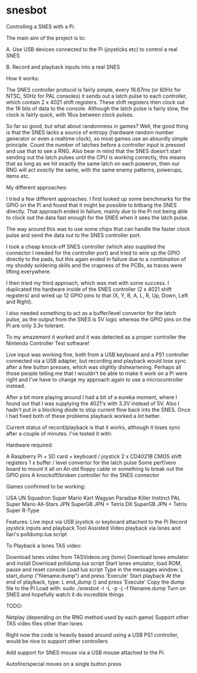 snesbot
=======

Controlling a SNES with a Pi.


The main aim of the project is to:

A.  Use USB devices connected to the Pi (joysticks etc) to control a real SNES

B.  Record and playback inputs into a real SNES

How it works:

The SNES controller protocol is fairly simple, every 16.67ms (or 60Hz for NTSC, 50Hz for PAL consoles) it sends out a latch pulse to each controller, which contain 2 x 4021 shift registers.  These shift registers then clock out the 16 bits of data to the console.  Although the latch pulse is fairly slow, the clock is fairly quick, with 16us between clock pulses.

So far so good, but what about randomness in games?  Well, the good thing is that the SNES lacks a source of entropy (hardware random number generator or even a realtime clock), so most games use an absurdly simple principle.  Count the number of latches before a controller input is pressed and use that to see a RNG.  Also bear in mind that the SNES doesn't start sending out the latch pulses until the CPU is working correctly, this means that as long as we hit exactly the same latch on each poweron, then our RNG will act *exactly* the same, with the same enemy patterns, powerups, items etc.

My different approaches:

I tried a few different approaches.  I first looked up some benchmarks for the GPIO on the Pi and found that it might be possible to bitbang the SNES directly.  That approach ended in failure, mainly due to the Pi not being able to clock out the data fast enough for the SNES when it sees the latch pulse.  

The way around this was to use some chips that can handle the faster clock pulse and send the data out to the SNES controller port.

I took a cheap knock-off SNES controller (which also supplied the connector I needed for the controller port) and tried to wire up the GPIO directly to the pads, but this again ended in failure due to a combination of my shoddy soldering skills and the crapness of the PCBs, as traces were lifting everywhere.

I then tried my third approach, which was met with some success.  I duplicated the hardware inside of the SNES controller (2 x 4021 shift registers) and wired up 12 GPIO pins to that (X, Y, B, A, L, R, Up, Down, Left and Right).  

I also needed something to act as a buffer/level convertor for the latch pulse, as the output from the SNES is 5V logic whereas the GPIO pins on the Pi are only 3.3v tolerant.

To my amazement it worked and it was detected as a proper controller the Nintendo Controller Test software!

Live input was working fine, both from a USB keyboard and a PS1 controller connected via a USB adapter, but recording and playback would lose sync after a few button presses, which was slightly disheartening.  Perhaps all those people telling me that I wouldn't be able to make it work on a Pi were right and I've have to change my approach again to use a microcontroller instead.

After a bit more playing around I had a bit of a eureka moment, where I found out that I was supplying the 4021's with 3.3V instead of 5V.  Also I hadn't put in a blocking diode to stop current flow back into the SNES.  Once I had fixed both of these problems playback worked a *lot* better.

Current status of record/playback is that it works, although it loses sync after a couple of minutes.  I've tested it with:

Hardware required:

A Raspberry Pi + SD card + keyboard / joystick
2 x CD4021B CMOS shift registers
1 x buffer / level convertor for the latch pulse
Some perf/vero board to mount it all on
An old floppy cable or something to break out the GPIO pins
A knockoff/broken controller for the SNES connector


Games confirmed to be working:

USA UN Squadron
Super Mario Kart
Wagyan Paradise
Killer Instinct PAL
Super Mario All-Stars JPN
SuperGB JPN + Tetris DX
SuperGB JPN + Tetris
Super R-Type

Features:
Live input via USB joystick or keyboard attached to the Pi
Record joystick inputs and playback
Tool Assisted Video playback via lsnes and Ilari's polldump.lua script


To Playback a lsnes TAS video:

Download lsnes video from TASVideos.org (lsmv)
Download lsnes emulator and install
Download polldump.lua script
Start lsnes emulator, load ROM, pause and reset console
Load lua script
Type in the messages window:
L start_dump ("filename.dump")
and press 'Execute'
Start playback
At the end of playback, type:
L end_dump ()
and press 'Execute'
Copy the dump file to the Pi
Load with:
sudo ./snesbot -l -L -p -j -f filename.dump
Turn on SNES and hopefully watch it do incredible things

TODO:

Netplay (depending on the RNG method used by each game)
Support other TAS video files other than lsnes

Right now the code is heavily based around using a USB PS1 controller, would be nice to support other controllers

Add support for SNES mouse via a USB mouse attached to the Pi.

Autofire/special moves on a single button press
